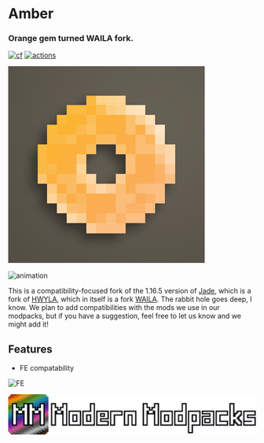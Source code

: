 # Amber
### Orange gem turned WAILA fork.

[![cf](https://cf.way2muchnoise.eu/full_amber-jade_downloads.svg)](https://www.curseforge.com/minecraft/mc-mods/amber-jade)
[![actions](https://github.com/hellish-mods/amber/actions/workflows/build.yml/badge.svg)](https://github.com/hellish-mods/amber)

[![logo](https://raw.githubusercontent.com/Hellish-Mods/amber/main/src/main/resources/pack.png)](https://www.curseforge.com/minecraft/mc-mods/amber-jade)

![animation](https://media.forgecdn.net/attachments/546/809/6.gif)

This is a compatibility-focused fork of the 1.16.5 version of [Jade](https://curseforge.com/minecraft/mc-mods/jade), which is a fork of [HWYLA](https://www.curseforge.com/minecraft/mc-mods/hwyla), which in itself is a fork [WAILA](https://legacy.curseforge.com/minecraft/mc-mods/waila). The rabbit hole goes deep, I know. We plan to add compatibilities with the mods we use in our modpacks, but if you have a suggestion, feel free to let us know and we might add it!

## Features

* FE compatability

![FE](https://user-images.githubusercontent.com/79367505/232852297-defe2066-90be-4117-a761-2052f9158aea.png)

[![MMLogo](https://raw.githubusercontent.com/Modern-Modpacks/assets/main/big_logo.png)](https://modernmodpacks.site)
